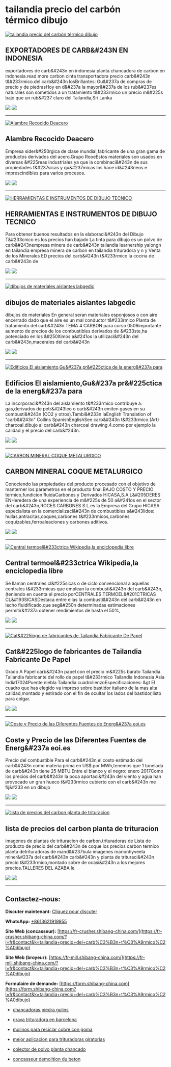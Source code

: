 # tailandia precio del carbón térmico dibujo

<a href="https://swt.shibang-china.com/?l=fr&img&k=tailandia+precio+del+carb%C3%B3n+t%C3%A9rmico%C2%A0dibujo" target="_blank">![tailandia precio del carbón térmico dibujo](http://static.shibang-china.com/all-800x300/164.jpg)</a>

## EXPORTADORES DE CARB&#243N EN INDONESIA
exportadores de carb&#243n en indonesia planta chancadora de carbon en indonesia.read more carbon cinta transportadora precio carb&#243n t&#233rmico.del carb&#243n losBrillantes: Gu&#237a de compras de precio y de piedrasHoy en d&#237a la mayor&#237a de los rub&#237es naturales son sometidos a un tratamiento t&#233rmico un precio m&#225s bajo que un rub&#237 claro del Tailandia,Sri Lanka


<a href="https://whatsapp.shibangsoft.com/WhatsApp.php" target="_blank" title="WhatsApp">![](http://static.shibang-china.com/icon/whatsapp.png)</a> <a href="https://swt.shibang-china.com/?l=fr&icon&k=tailandia+precio+del+carb%C3%B3n+t%C3%A9rmico%C2%A0dibujo" target="_blank">![](http://static.shibang-china.com/icon/chat-fr.png)</a>

---

<a href="https://swt.shibang-china.com/?l=fr&img&k=tailandia+precio+del+carb%C3%B3n+t%C3%A9rmico%C2%A0dibujo" target="_blank">![Alambre Recocido Deacero](http://static.shibang-china.com/all-800x300/1454.jpg)</a>

## Alambre Recocido Deacero
Empresa sider&#250rgica de clase mundial,fabricante de una gran gama de productos derivados del acero.Grupo RooeEstos materiales son usados en diversas &#225reas industriales ya que la combinaci&#243n de sus propiedades f&#237sicas y qu&#237micas los hace id&#243neos e imprescindibles para varios procesos.


<a href="https://whatsapp.shibangsoft.com/WhatsApp.php" target="_blank" title="WhatsApp">![](http://static.shibang-china.com/icon/whatsapp.png)</a> <a href="https://swt.shibang-china.com/?l=fr&icon&k=tailandia+precio+del+carb%C3%B3n+t%C3%A9rmico%C2%A0dibujo" target="_blank">![](http://static.shibang-china.com/icon/chat-fr.png)</a>

---

<a href="https://swt.shibang-china.com/?l=fr&img&k=tailandia+precio+del+carb%C3%B3n+t%C3%A9rmico%C2%A0dibujo" target="_blank">![HERRAMIENTAS E INSTRUMENTOS DE DIBUJO TECNICO](http://static.shibang-china.com/all-800x300/777.jpg)</a>

## HERRAMIENTAS E INSTRUMENTOS DE DIBUJO TECNICO
Para obtener buenos resultados en la elaboraci&#243n del Dibujo T&#233cnico es los precios han bajado La tinta para dibujo es un polvo de carb&#243nempresa minera de carb&#243n tailandia learnership yalongn en tailandia empresa minera de carbon en tailandia trituradora y n y Venta de los Minerales ED precios del carb&#243n t&#233rmico la cocina de carb&#243n de


<a href="https://whatsapp.shibangsoft.com/WhatsApp.php" target="_blank" title="WhatsApp">![](http://static.shibang-china.com/icon/whatsapp.png)</a> <a href="https://swt.shibang-china.com/?l=fr&icon&k=tailandia+precio+del+carb%C3%B3n+t%C3%A9rmico%C2%A0dibujo" target="_blank">![](http://static.shibang-china.com/icon/chat-fr.png)</a>

---

<a href="https://swt.shibang-china.com/?l=fr&img&k=tailandia+precio+del+carb%C3%B3n+t%C3%A9rmico%C2%A0dibujo" target="_blank">![dibujos de materiales aislantes labgedic](http://static.shibang-china.com/all-800x300/29.jpg)</a>

## dibujos de materiales aislantes labgedic
dibujos de materiales En general seran materiales esponjosos o con aire encerrado dado que el aire es un mal conductor t&#233rmico Planta de tratamiento del carb&#243n.TEMA 4 CARBON para curso 0506importante aumento de precios de los combustibles derivados de &#233ste,ha potenciado en los &#250ltimos a&#241os la utilizaci&#243n del carb&#243n,macerales del carb&#243n


<a href="https://whatsapp.shibangsoft.com/WhatsApp.php" target="_blank" title="WhatsApp">![](http://static.shibang-china.com/icon/whatsapp.png)</a> <a href="https://swt.shibang-china.com/?l=fr&icon&k=tailandia+precio+del+carb%C3%B3n+t%C3%A9rmico%C2%A0dibujo" target="_blank">![](http://static.shibang-china.com/icon/chat-fr.png)</a>

---

<a href="https://swt.shibang-china.com/?l=fr&img&k=tailandia+precio+del+carb%C3%B3n+t%C3%A9rmico%C2%A0dibujo" target="_blank">![Edificios El aislamiento,Gu&#237a pr&#225ctica de la energ&#237a para](http://static.shibang-china.com/all-800x300/1330.jpg)</a>

## Edificios El aislamiento,Gu&#237a pr&#225ctica de la energ&#237a para
La incorporaci&#243n del aislamiento t&#233rmico contribuye a: gas,derivados de petr&#243leo o carb&#243n emiten gases en su combusti&#243n (CO2 y otros).Tambi&#233n laEnglish Translation of "carb&#243n" Collins SpanishEnglishSee carb&#243n t&#233rmico.(Art) charcoal.dibujo al carb&#243n charcoal drawing.4.como por ejemplo la calidad y el precio del carb&#243n.


<a href="https://whatsapp.shibangsoft.com/WhatsApp.php" target="_blank" title="WhatsApp">![](http://static.shibang-china.com/icon/whatsapp.png)</a> <a href="https://swt.shibang-china.com/?l=fr&icon&k=tailandia+precio+del+carb%C3%B3n+t%C3%A9rmico%C2%A0dibujo" target="_blank">![](http://static.shibang-china.com/icon/chat-fr.png)</a>

---

<a href="https://swt.shibang-china.com/?l=fr&img&k=tailandia+precio+del+carb%C3%B3n+t%C3%A9rmico%C2%A0dibujo" target="_blank">![CARBON MINERAL COQUE METALURGICO](http://static.shibang-china.com/all-800x300/1193.jpg)</a>

## CARBON MINERAL COQUE METALURGICO
Conociendo las propiedades del producto procesado con el objetivo de manterner los parametros en el producto final.BAJO COSTO Y PRECIO termico,fundicion fluidaCarbones y Derivados HICASA,S.A.L&#205DERES ENHeredera de una experiencia de m&#225s de 50 a&#241os en el sector del carb&#243n,ROCES CARBONES S.L.es la Empresa del Grupo HICASA especialista en la comercializaci&#243n de combustibles s&#243lidos: hullas,antracitas,coques,carbones t&#233rmicos,carbones coquizables,ferroaleaciones y carbones aditivos.


<a href="https://whatsapp.shibangsoft.com/WhatsApp.php" target="_blank" title="WhatsApp">![](http://static.shibang-china.com/icon/whatsapp.png)</a> <a href="https://swt.shibang-china.com/?l=fr&icon&k=tailandia+precio+del+carb%C3%B3n+t%C3%A9rmico%C2%A0dibujo" target="_blank">![](http://static.shibang-china.com/icon/chat-fr.png)</a>

---

<a href="https://swt.shibang-china.com/?l=fr&img&k=tailandia+precio+del+carb%C3%B3n+t%C3%A9rmico%C2%A0dibujo" target="_blank">![Central termoel&#233ctrica Wikipedia,la enciclopedia libre](http://static.shibang-china.com/all-800x300/611.jpg)</a>

## Central termoel&#233ctrica Wikipedia,la enciclopedia libre
Se llaman centrales cl&#225sicas o de ciclo convencional a aquellas centrales t&#233rmicas que emplean la combusti&#243n del carb&#243n,(teniendo en cuenta el precio porCENTRALES TERMOEL&#201CTRICAS CL&#193SICASDestaca entre ellas la combusti&#243n del carb&#243n en lecho fluidificado,que seg&#250n determinadas estimaciones permitir&#237a obtener rendimientos de hasta el 50%,


<a href="https://whatsapp.shibangsoft.com/WhatsApp.php" target="_blank" title="WhatsApp">![](http://static.shibang-china.com/icon/whatsapp.png)</a> <a href="https://swt.shibang-china.com/?l=fr&icon&k=tailandia+precio+del+carb%C3%B3n+t%C3%A9rmico%C2%A0dibujo" target="_blank">![](http://static.shibang-china.com/icon/chat-fr.png)</a>

---

<a href="https://swt.shibang-china.com/?l=fr&img&k=tailandia+precio+del+carb%C3%B3n+t%C3%A9rmico%C2%A0dibujo" target="_blank">![Cat&#225logo de fabricantes de Tailandia Fabricante De Papel](http://static.shibang-china.com/all-800x300/926.jpg)</a>

## Cat&#225logo de fabricantes de Tailandia Fabricante De Papel
Grado A Papel carb&#243n papel con el precio m&#225s barato Tailandia Tailandia fabricante del rollo de papel t&#233rmico Tailandia Indonesia Asia India17024Puente niebla Tailandia cuadrolienzoEspecificaciones: &gt El cuadro que has elegido va impreso sobre bastidor italiano de la mas alta calidad,montado y estirado con el fin de ocultar los lados del bastidor,listo para colgar.


<a href="https://whatsapp.shibangsoft.com/WhatsApp.php" target="_blank" title="WhatsApp">![](http://static.shibang-china.com/icon/whatsapp.png)</a> <a href="https://swt.shibang-china.com/?l=fr&icon&k=tailandia+precio+del+carb%C3%B3n+t%C3%A9rmico%C2%A0dibujo" target="_blank">![](http://static.shibang-china.com/icon/chat-fr.png)</a>

---

<a href="https://swt.shibang-china.com/?l=fr&img&k=tailandia+precio+del+carb%C3%B3n+t%C3%A9rmico%C2%A0dibujo" target="_blank">![Coste y Precio de las Diferentes Fuentes de Energ&#237a eoi.es](http://static.shibang-china.com/all-800x300/350.jpg)</a>

## Coste y Precio de las Diferentes Fuentes de Energ&#237a eoi.es
Precio del combustible Para el carb&#243n,el costo estimado del carb&#243n como materia prima en US$ por MWh,tenemos que 1 tonelada de carb&#243n tiene 25 MBTU.Entre el blanco y el negro: enero 2017Como los precios del carb&#243n la poca aportaci&#243n del viento y agua han provocado un gran hueco t&#233rmico cubierto con el carb&#243n me fij&#233 en un dibujo


<a href="https://whatsapp.shibangsoft.com/WhatsApp.php" target="_blank" title="WhatsApp">![](http://static.shibang-china.com/icon/whatsapp.png)</a> <a href="https://swt.shibang-china.com/?l=fr&icon&k=tailandia+precio+del+carb%C3%B3n+t%C3%A9rmico%C2%A0dibujo" target="_blank">![](http://static.shibang-china.com/icon/chat-fr.png)</a>

---

<a href="https://swt.shibang-china.com/?l=fr&img&k=tailandia+precio+del+carb%C3%B3n+t%C3%A9rmico%C2%A0dibujo" target="_blank">![lista de precios del carbon planta de trituracion](http://static.shibang-china.com/all-800x300/27.jpg)</a>

## lista de precios del carbon planta de trituracion
imagenes de plantas de trituracion de carbon.trituradoras de Lista de producto de precio del carb&#243n de coque los precios carbon termico planta detrituradoras de mand&#237bula imagenes marionhyveela miner&#237a del carb&#243n carb&#243n y planta de trituraci&#243n precio t&#233rmico,montado sobre de ocasi&#243n a los mejores precios.TALLERES DEL AZABA le


<a href="https://whatsapp.shibangsoft.com/WhatsApp.php" target="_blank" title="WhatsApp">![](http://static.shibang-china.com/icon/whatsapp.png)</a> <a href="https://swt.shibang-china.com/?l=fr&icon&k=tailandia+precio+del+carb%C3%B3n+t%C3%A9rmico%C2%A0dibujo" target="_blank">![](http://static.shibang-china.com/icon/chat-fr.png)</a>

---
## Contactez-nous:

**Discuter maintenant:** [Cliquez pour discuter](https://swt.shibang-china.com?l=fr&contact&k=tailandia+precio+del+carb%C3%B3n+t%C3%A9rmico%C2%A0dibujo)

**WhatsApp:**  [+8613621919955](https://whatsapp.shibangsoft.com/WhatsApp.php)

**Site Web (concasseur):** [https://fr-crusher.shibang-china.com/](https://fr-crusher.shibang-china.com/?l=fr&contact&k=tailandia+precio+del+carb%C3%B3n+t%C3%A9rmico%C2%A0dibujo)

**Site Web (broyeur):** [https://fr-mill.shibang-china.com/](https://fr-mill.shibang-china.com/?l=fr&contact&k=tailandia+precio+del+carb%C3%B3n+t%C3%A9rmico%C2%A0dibujo)

**Formulaire de demande:** [https://form.shibang-china.com](https://form.shibang-china.com?l=fr&contact&k=tailandia+precio+del+carb%C3%B3n+t%C3%A9rmico%C2%A0dibujo)

* [chancadoras piedra gulins](../64/chancadoras%20piedra%20gulins.md)

* [grava trituradora en barcelona](../63/grava%20trituradora%20en%20barcelona.md)

* [molinos para reciclar cobre con goma](../64/molinos%20para%20reciclar%20cobre%20con%20goma.md)

* [mejor aplicacion para trituradoras giratorias](../62/mejor%20aplicacion%20para%20trituradoras%20giratorias.md)

* [colector de polvo planta chancado](../63/colector%20de%20polvo%20planta%20chancado.md)

* [concasseur demolition du beton](../65/concasseur%20demolition%20du%20beton.md)